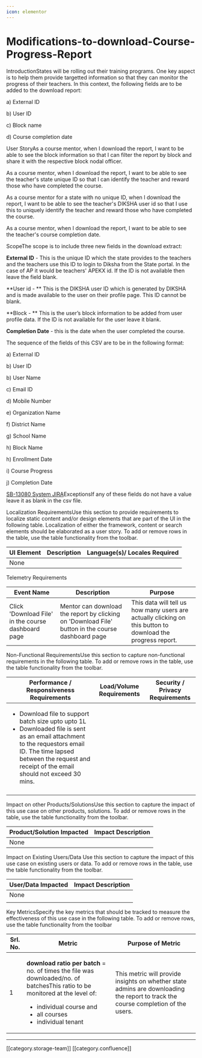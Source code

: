 ```yaml
---
icon: elementor
---
```


# Modifications-to-download-Course-Progress-Report

IntroductionStates will be rolling out their training programs. One key aspect is to help them provide targetted information so that they can monitor the progress of their teachers. In this context, the following fields are to be added to the download report:

a) External ID

b) User ID

c) Block name

d) Course completion date

User StoryAs a course mentor, when I download the report, I want to be able to see the block information so that I can filter the report by block and share it with the respective block nodal officer.

As a course mentor, when I download the report, I want to be able to see the teacher's state unique ID so that I can identify the teacher and reward those who have completed the course.

As a course mentor for a state with no unique ID, when I download the report, I want to be able to see the teacher's DIKSHA user id so that I use this to uniquely identify the teacher and reward those who have completed the course.

As a course mentor, when I download the report, I want to be able to see the teacher's course completion date.

ScopeThe scope is to include three new fields in the download extract:

**External ID** - This is the unique ID which the state provides to the teachers and the teachers use this ID to login to Diksha from the State portal. In the case of AP it would be teachers' APEKX id. If the ID is not available then leave the field blank.

\*\*User id - \*\* This is the DIKSHA user ID which is generated by DIKSHA and is made available to the user on their profile page. This ID cannot be blank.

\*\*Block - \*\* This is the user’s block information to be added from user profile data. If the ID is not available for the user leave it blank.

**Completion Date** - this is the date when the user completed the course.

The sequence of the fields of this CSV are to be in the following format:

a) External ID

b) User ID

b) User Name

c) Email ID

d) Mobile Number

e) Organization Name

f) District Name

g) School Name

h) Block Name

h) Enrollment Date

i) Course Progress

j) Completion Date

[SB-13080 System JIRA](https://browse/SB-13080)ExceptionsIf any of these fields do not have a value leave it as blank in the csv file.

Localization RequirementsUse this section to provide requirements to localize static content and/or design elements that are part of the UI in the following table. Localization of either the framework, content or search elements should be elaborated as a user story. To add or remove rows in the table, use the table functionality from the toolbar.  &#x20;

| UI Element | Description | Language(s)/ Locales Required |
| ---------- | ----------- | ----------------------------- |
| None       |             |                               |

Telemetry Requirements

| Event Name                                         | Description                                                                                       | Purpose                                                                                                     |
| -------------------------------------------------- | ------------------------------------------------------------------------------------------------- | ----------------------------------------------------------------------------------------------------------- |
| Click 'Download File' in the course dashboard page | Mentor can download the report by clicking on 'Download File' button in the course dashboard page | This data will tell us how many users are actually clicking on this button to download the progress report. |

Non-Functional RequirementsUse this section to capture non-functional requirements in the following table. To add or remove rows in the table, use the table functionality from the toolbar.  &#x20;

| Performance / Responsiveness Requirements                                                                                                                                                                                                      | Load/Volume Requirements | Security / Privacy Requirements |
| ---------------------------------------------------------------------------------------------------------------------------------------------------------------------------------------------------------------------------------------------- | ------------------------ | ------------------------------- |
| <ul><li>Download file to support batch size upto upto 1L</li><li>Downloaded file is sent as an email attachment to the requestors email ID. The time lapsed between the request and receipt of the email should not exceed 30 mins. </li></ul> |                          |                                 |
|                                                                                                                                                                                                                                                |                          |                                 |

Impact on other Products/SolutionsUse this section to capture the impact of this use case on other products, solutions. To add or remove rows in the table, use the table functionality from the toolbar.  &#x20;

| Product/Solution Impacted | Impact Description |
| ------------------------- | ------------------ |
| None                      |                    |

Impact on Existing Users/Data Use this section to capture the impact of this use case on existing users or data. To add or remove rows in the table, use the table functionality from the toolbar.  &#x20;

| User/Data Impacted | Impact Description |
| ------------------ | ------------------ |
| None               |                    |
|                    |                    |

Key MetricsSpecify the key metrics that should be tracked to measure the effectiveness of this use case in the following table. To add or remove rows, use the table functionality from the toolbar

| Srl. No. | Metric                                                                                                                                                                                                                                   | Purpose of Metric                                                                                                                 |
| -------- | ---------------------------------------------------------------------------------------------------------------------------------------------------------------------------------------------------------------------------------------- | --------------------------------------------------------------------------------------------------------------------------------- |
| 1        | <p><strong>download ratio per batch</strong>  = no. of times the file was downloaded/no. of batchesThis ratio to be monitored at the level of:</p><ul><li>individual course and</li><li>all courses </li><li>individual tenant</li></ul> | This metric will provide insights on whether state admins are downloading the report to track the course completion of the users. |

***

\[\[category.storage-team]] \[\[category.confluence]]
